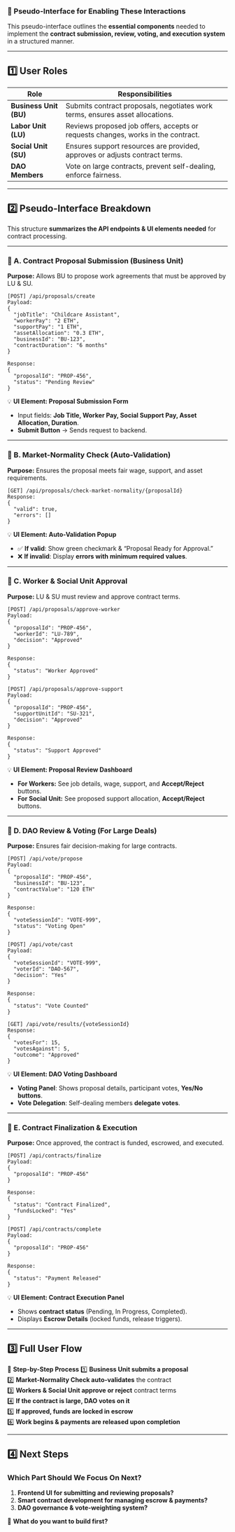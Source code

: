 ### **🔹 Pseudo-Interface for Enabling These Interactions**

This pseudo-interface outlines the **essential components** needed to implement the **contract submission, review, voting, and execution system** in a structured manner.

---

## **1️⃣ User Roles**

|**Role**|**Responsibilities**|
|---|---|
|**Business Unit (BU)**|Submits contract proposals, negotiates work terms, ensures asset allocations.|
|**Labor Unit (LU)**|Reviews proposed job offers, accepts or requests changes, works in the contract.|
|**Social Unit (SU)**|Ensures support resources are provided, approves or adjusts contract terms.|
|**DAO Members**|Vote on large contracts, prevent self-dealing, enforce fairness.|

---

## **2️⃣ Pseudo-Interface Breakdown**

This structure **summarizes the API endpoints & UI elements needed** for contract processing.

---

### **🔹 A. Contract Proposal Submission (Business Unit)**

**Purpose:** Allows BU to propose work agreements that must be approved by LU & SU.

```plaintext
[POST] /api/proposals/create
Payload:
{
  "jobTitle": "Childcare Assistant",
  "workerPay": "2 ETH",
  "supportPay": "1 ETH",
  "assetAllocation": "0.3 ETH",
  "businessId": "BU-123",
  "contractDuration": "6 months"
}

Response:
{
  "proposalId": "PROP-456",
  "status": "Pending Review"
}
```

💡 **UI Element: Proposal Submission Form**

- Input fields: **Job Title, Worker Pay, Social Support Pay, Asset Allocation, Duration**.
- **Submit Button** → Sends request to backend.

---

### **🔹 B. Market-Normality Check (Auto-Validation)**

**Purpose:** Ensures the proposal meets fair wage, support, and asset requirements.

```plaintext
[GET] /api/proposals/check-market-normality/{proposalId}
Response:
{
  "valid": true,
  "errors": []
}
```

💡 **UI Element: Auto-Validation Popup**

- ✅ **If valid**: Show green checkmark & “Proposal Ready for Approval.”
- ❌ **If invalid**: Display **errors with minimum required values**.

---

### **🔹 C. Worker & Social Unit Approval**

**Purpose:** LU & SU must review and approve contract terms.

```plaintext
[POST] /api/proposals/approve-worker
Payload:
{
  "proposalId": "PROP-456",
  "workerId": "LU-789",
  "decision": "Approved"
}

Response:
{
  "status": "Worker Approved"
}
```

```plaintext
[POST] /api/proposals/approve-support
Payload:
{
  "proposalId": "PROP-456",
  "supportUnitId": "SU-321",
  "decision": "Approved"
}

Response:
{
  "status": "Support Approved"
}
```

💡 **UI Element: Proposal Review Dashboard**

- **For Workers:** See job details, wage, support, and **Accept/Reject** buttons.
- **For Social Unit:** See proposed support allocation, **Accept/Reject** buttons.

---

### **🔹 D. DAO Review & Voting (For Large Deals)**

**Purpose:** Ensures fair decision-making for large contracts.

```plaintext
[POST] /api/vote/propose
Payload:
{
  "proposalId": "PROP-456",
  "businessId": "BU-123",
  "contractValue": "120 ETH"
}

Response:
{
  "voteSessionId": "VOTE-999",
  "status": "Voting Open"
}
```

```plaintext
[POST] /api/vote/cast
Payload:
{
  "voteSessionId": "VOTE-999",
  "voterId": "DAO-567",
  "decision": "Yes"
}

Response:
{
  "status": "Vote Counted"
}
```

```plaintext
[GET] /api/vote/results/{voteSessionId}
Response:
{
  "votesFor": 15,
  "votesAgainst": 5,
  "outcome": "Approved"
}
```

💡 **UI Element: DAO Voting Dashboard**

- **Voting Panel**: Shows proposal details, participant votes, **Yes/No buttons**.
- **Vote Delegation**: Self-dealing members **delegate votes**.

---

### **🔹 E. Contract Finalization & Execution**

**Purpose:** Once approved, the contract is funded, escrowed, and executed.

```plaintext
[POST] /api/contracts/finalize
Payload:
{
  "proposalId": "PROP-456"
}

Response:
{
  "status": "Contract Finalized",
  "fundsLocked": "Yes"
}
```

```plaintext
[POST] /api/contracts/complete
Payload:
{
  "proposalId": "PROP-456"
}

Response:
{
  "status": "Payment Released"
}
```

💡 **UI Element: Contract Execution Panel**

- Shows **contract status** (Pending, In Progress, Completed).
- Displays **Escrow Details** (locked funds, release triggers).

---

## **3️⃣ Full User Flow**

📌 **Step-by-Step Process** 1️⃣ **Business Unit submits a proposal**  
2️⃣ **Market-Normality Check auto-validates** the contract  
3️⃣ **Workers & Social Unit approve or reject** contract terms  
4️⃣ **If the contract is large, DAO votes on it**  
5️⃣ **If approved, funds are locked in escrow**  
6️⃣ **Work begins & payments are released upon completion**

---

## **4️⃣ Next Steps**

### **Which Part Should We Focus On Next?**

1. **Frontend UI for submitting and reviewing proposals?**
2. **Smart contract development for managing escrow & payments?**
3. **DAO governance & vote-weighting system?**

🚀 **What do you want to build first?**